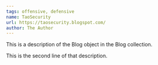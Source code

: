 ```yaml
---
tags: offensive, defensive
name: TaoSecurity
url: https://taosecurity.blogspot.com/
author: The Author
---
```


This is a description of the Blog object in the Blog collection.

This is the second line of that description.
